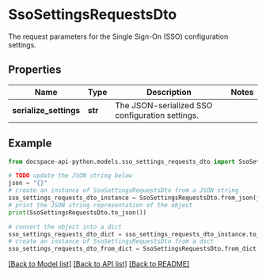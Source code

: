 # SsoSettingsRequestsDto
The request parameters for the Single Sign-On (SSO) configuration settings.

## Properties

Name | Type | Description | Notes
------------ | ------------- | ------------- | -------------
**serialize_settings** | **str** | The JSON-serialized SSO configuration settings. | 

## Example

```python
from docspace-api-python.models.sso_settings_requests_dto import SsoSettingsRequestsDto

# TODO update the JSON string below
json = "{}"
# create an instance of SsoSettingsRequestsDto from a JSON string
sso_settings_requests_dto_instance = SsoSettingsRequestsDto.from_json(json)
# print the JSON string representation of the object
print(SsoSettingsRequestsDto.to_json())

# convert the object into a dict
sso_settings_requests_dto_dict = sso_settings_requests_dto_instance.to_dict()
# create an instance of SsoSettingsRequestsDto from a dict
sso_settings_requests_dto_from_dict = SsoSettingsRequestsDto.from_dict(sso_settings_requests_dto_dict)
```
[[Back to Model list]](../README.md#documentation-for-models) [[Back to API list]](../README.md#documentation-for-api-endpoints) [[Back to README]](../README.md)


